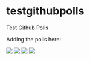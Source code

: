 # testgithubpolls
Test Github Polls

Adding the polls here:

[![](https://m131jyck4m.execute-api.us-west-2.amazonaws.com/prod/poll/01BQ42B2NE6PGZJ06KZWEEPCQT/Test%20Poll%20Option%201)](https://m131jyck4m.execute-api.us-west-2.amazonaws.com/prod/poll/01BQ42B2NE6PGZJ06KZWEEPCQT/Test%20Poll%20Option%201/vote)
[![](https://m131jyck4m.execute-api.us-west-2.amazonaws.com/prod/poll/01BQ42B2NE6PGZJ06KZWEEPCQT/Test%20Poll%20Option%202)](https://m131jyck4m.execute-api.us-west-2.amazonaws.com/prod/poll/01BQ42B2NE6PGZJ06KZWEEPCQT/Test%20Poll%20Option%202/vote)
[![](https://m131jyck4m.execute-api.us-west-2.amazonaws.com/prod/poll/01BQ42B2NE6PGZJ06KZWEEPCQT/Test%20Poll%20Option%203)](https://m131jyck4m.execute-api.us-west-2.amazonaws.com/prod/poll/01BQ42B2NE6PGZJ06KZWEEPCQT/Test%20Poll%20Option%203/vote)
[![](https://m131jyck4m.execute-api.us-west-2.amazonaws.com/prod/poll/01BQ42B2NE6PGZJ06KZWEEPCQT/Test%20Poll%20Option%204)](https://m131jyck4m.execute-api.us-west-2.amazonaws.com/prod/poll/01BQ42B2NE6PGZJ06KZWEEPCQT/Test%20Poll%20Option%204/vote)
